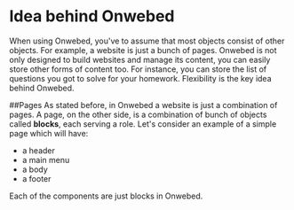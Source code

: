 Idea behind Onwebed
===================

When using Onwebed, you've to assume that most objects consist of other objects. For example, a website is just a bunch of pages. Onwebed is not only designed to build websites and manage its content, you can easily store other forms of content too. For instance, you can store the list of questions you got to solve for your homework. Flexibility is the key idea behind Onwebed.

##Pages
As stated before, in Onwebed a website is just a combination of pages. A page, on the other side, is a combination of bunch of objects called **blocks**, each serving a role.
Let's consider an example of a simple page which will have:
- a header
- a main menu
- a body
- a footer

Each of the components are just blocks in Onwebed.